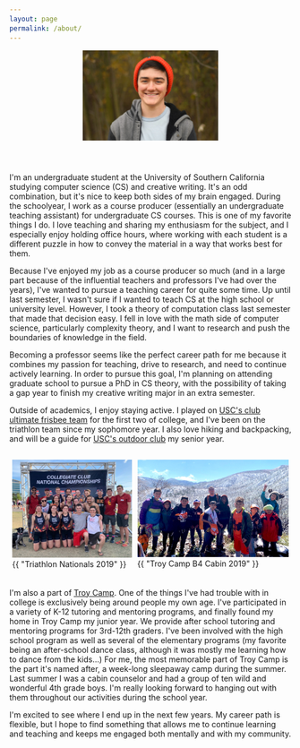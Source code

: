 ```yaml
---
layout: page
permalink: /about/
---
```


<style>
    .img-single{
        display:flex;
        width:50%;
        margin:auto;
        padding-bottom:20px;
    }
    .img-group{
        display:flex;
        width:100%;
        margin:auto;
        padding-top:15px;
    }

    .flex-container{
        display:flex;
    }

    .flex-aspect .img-container1{
        flex:1.185;
    }

    .flex-aspect .img-container2{
        flex:1.5;
    }

    .padding {
        padding: 0px 5px 20px 5px;
    }

</style>

<div class = "img-single flex-container flex-aspect">
    <div class = "img-container2 padding">
        <img src="/resources/personal_photo_michigan.jpg" alt="East Lansing, MI" class = "baseimg"/>
    </div>
</div>

I'm an undergraduate student at the University of Southern California studying computer science (CS) and creative writing. It's an odd combination, but it's nice to keep both sides of my brain engaged. During the schoolyear, I work as a course producer (essentially an undergraduate teaching assistant) for undergraduate CS courses. This is one of my favorite things I do. I love teaching and sharing my enthusiasm for the subject, and I especially enjoy holding office hours, where working with each student is a different puzzle in how to convey the material in a way that works best for them. 

Because I've enjoyed my job as a course producer so much (and in a large part because of the influential teachers and professors I've had over the years), I've wanted to pursue a teaching career for quite some time. Up until last semester, I wasn't sure if I wanted to teach CS at the high school or university level. However, I took a theory of computation class last semester that made that decision easy. I fell in love with the math side of computer science, particularly complexity theory, and I want to research and push the boundaries of knowledge in the field. 

Becoming a professor seems like the perfect career path for me because it combines my passion for teaching, drive to research, and need to continue actively learning. In order to pursue this goal, I'm planning on attending graduate school to pursue a PhD in CS theory, with the possibility of taking a gap year to finish my creative writing major in an extra semester.

Outside of academics, I enjoy staying active. I played on <a href="http://www.uscwomensultimate.com/">USC's club ultimate frisbee team</a> for the first two of college, and I've been on the triathlon team since my sophomore year. I also love hiking and backpacking, and will be a guide for <a href="http://scoutfitters.org/">USC's outdoor club</a> my senior year. 

<div class="img-group flex-container flex-aspect">

  <div class = "img-container1 padding">
    <img src="/resources/personal_photo_triathlon.jpg" alt="Triathlon Nationals 2019" class = "baseimg"/>
    <figcaption class="caption">{{ "Triathlon Nationals 2019" }}</figcaption>
  </div>

  <div class = "img-container2 padding">
  <img src="/resources/personal_photo_troy_camp.jpg" alt="Troy Camp B4 2019" class = "baseimg"/>
  <figcaption class="caption">{{ "Troy Camp B4 Cabin 2019" }}</figcaption>
  </div>

</div>


I'm also a part of <a href="https://www.troycamp.org/">Troy Camp</a>. One of the things I've had trouble with in college is exclusively being around people my own age. I've participated in a variety of K-12 tutoring and mentoring programs, and finally found my home in Troy Camp my junior year. We provide after school tutoring and mentoring programs for 3rd-12th graders. I've been involved with the high school program as well as several of the elementary programs (my favorite being an after-school dance class, although it was mostly me learning how to dance from the kids...) For me, the most memorable part of Troy Camp is the part it's named after, a week-long sleepaway camp during the summer. Last summer I was a cabin counselor and had a group of ten wild and wonderful 4th grade boys. I'm really looking forward to hanging out with them throughout our activities during the school year.

I'm excited to see where I end up in the next few years. My career path is flexible, but I hope to find something that allows me to continue learning and teaching and keeps me engaged both mentally and with my community.
